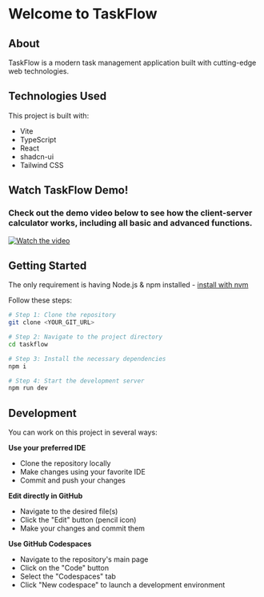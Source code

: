 # Welcome to TaskFlow

## About

TaskFlow is a modern task management application built with cutting-edge web technologies.

## Technologies Used

This project is built with:

- Vite
- TypeScript
- React
- shadcn-ui
- Tailwind CSS

## Watch TaskFlow Demo!

### Check out the demo video below to see how the client-server calculator works, including all basic and advanced functions.

[![Watch the video](https://img.youtube.com/vi/0dmcyogcAnk/0.jpg)](https://youtu.be/0dmcyogcAnk)

## Getting Started

The only requirement is having Node.js & npm installed - [install with nvm](https://github.com/nvm-sh/nvm#installing-and-updating)

Follow these steps:

```sh
# Step 1: Clone the repository
git clone <YOUR_GIT_URL>

# Step 2: Navigate to the project directory
cd taskflow

# Step 3: Install the necessary dependencies
npm i

# Step 4: Start the development server
npm run dev
```

## Development

You can work on this project in several ways:

**Use your preferred IDE**
- Clone the repository locally
- Make changes using your favorite IDE
- Commit and push your changes

**Edit directly in GitHub**
- Navigate to the desired file(s)
- Click the "Edit" button (pencil icon)
- Make your changes and commit them

**Use GitHub Codespaces**
- Navigate to the repository's main page
- Click on the "Code" button
- Select the "Codespaces" tab
- Click "New codespace" to launch a development environment
